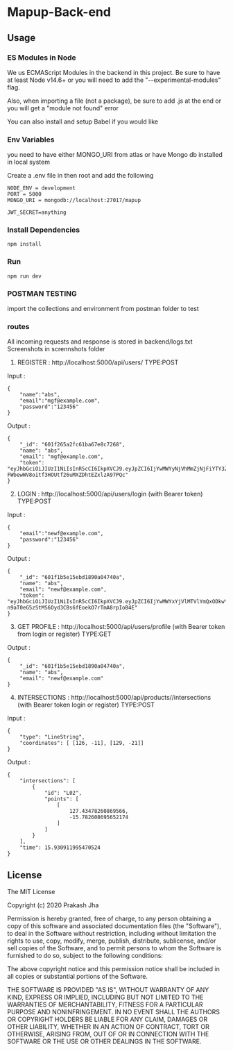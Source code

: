 # Mapup-Back-end

## Usage

### ES Modules in Node

We us ECMAScript Modules in the backend in this project. Be sure to have at least Node v14.6+ or you will need to add the "--experimental-modules" flag.

Also, when importing a file (not a package), be sure to add .js at the end or you will get a "module not found" error

You can also install and setup Babel if you would like

### Env Variables
you need to have either MONGO_URI from atlas or have Mongo db installed in local system

Create a .env file in then root and add the following

```
NODE_ENV = development
PORT = 5000
MONGO_URI = mongodb://localhost:27017/mapup

JWT_SECRET=anything
```

### Install Dependencies 

```
npm install
```

### Run

```
npm run dev

```
### POSTMAN TESTING

import the collections and environment from postman folder to test

### routes

All incoming requests and response is stored in backend/logs.txt
Screenshots in scrennshots folder

1) REGISTER : http://localhost:5000/api/users/
TYPE:POST
 
Input :
```
{
    "name":"abs",
    "email":"mgf@example.com",
    "password":"123456"
}
```
Output :
```
{
    "_id": "601f265a2fc61ba67e8c7268",
    "name": "abs",
    "email": "mgf@example.com",
    "token": "eyJhbGciOiJIUzI1NiIsInR5cCI6IkpXVCJ9.eyJpZCI6IjYwMWYyNjVhMmZjNjFiYTY3ZThjNzI2OCIsImlhdCI6MTYxMjY1NDE3MSwiZXhwIjoxNjE1MjQ2MTcxfQ.3zWl-FWbewWV8oitf3HOUtf26uMXZDhtEZxlzA97PQc"
}
```
2) LOGIN : http://localhost:5000/api/users/login (with Bearer token)
TYPE:POST

Input :
```
{
    "email":"newf@example.com",
    "password":"123456"
}
```
Output :
```
{
    "_id": "601f1b5e15ebd1890a04740a",
    "name": "abs",
    "email": "newf@example.com",
    "token": "eyJhbGciOiJIUzI1NiIsInR5cCI6IkpXVCJ9.eyJpZCI6IjYwMWYxYjVlMTVlYmQxODkwYTA0NzQwYSIsImlhdCI6MTYxMjY1NTUxMiwiZXhwIjoxNjE1MjQ3NTEyfQ.K-n9aT0eG5zStMS6Oyd3CBs6fEoekO7rTmA8rpIoB4E"
}
```

3) GET PROFILE : http://localhost:5000/api/users/profile (with Bearer token from login or register)
TYPE:GET

Output :
```
{
    "_id": "601f1b5e15ebd1890a04740a",
    "name": "abs",
    "email": "newf@example.com"
}
```
4) INTERSECTIONS : http://localhost:5000/api/products//intersections (with Bearer token login or register)
TYPE:POST

Input :
```
{
    "type": "LineString",
    "coordinates": [ [126, -11], [129, -21]]
}
```
Output :
```
{
    "intersections": [
        {
            "id": "L02",
            "points": [
                [
                    127.43478260869566,
                    -15.782608695652174
                ]
            ]
        }
    ],
    "time": 15.930911995470524
}
```
## License

The MIT License

Copyright (c) 2020 Prakash Jha

Permission is hereby granted, free of charge, to any person obtaining a copy
of this software and associated documentation files (the "Software"), to deal
in the Software without restriction, including without limitation the rights
to use, copy, modify, merge, publish, distribute, sublicense, and/or sell
copies of the Software, and to permit persons to whom the Software is
furnished to do so, subject to the following conditions:

The above copyright notice and this permission notice shall be included in
all copies or substantial portions of the Software.

THE SOFTWARE IS PROVIDED "AS IS", WITHOUT WARRANTY OF ANY KIND, EXPRESS OR
IMPLIED, INCLUDING BUT NOT LIMITED TO THE WARRANTIES OF MERCHANTABILITY,
FITNESS FOR A PARTICULAR PURPOSE AND NONINFRINGEMENT. IN NO EVENT SHALL THE
AUTHORS OR COPYRIGHT HOLDERS BE LIABLE FOR ANY CLAIM, DAMAGES OR OTHER
LIABILITY, WHETHER IN AN ACTION OF CONTRACT, TORT OR OTHERWISE, ARISING FROM,
OUT OF OR IN CONNECTION WITH THE SOFTWARE OR THE USE OR OTHER DEALINGS IN
THE SOFTWARE.
